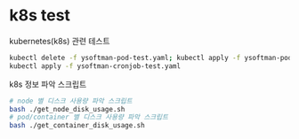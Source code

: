 # k8s test

kubernetes(k8s) 관련 테스트

```bash
kubectl delete -f ysoftman-pod-test.yaml; kubectl apply -f ysoftman-pod-test.yaml
kubectl apply -f ysoftman-cronjob-test.yaml
```

k8s 정보 파악 스크립트

```bash
# node 별 디스크 사용량 파악 스크립트
bash ./get_node_disk_usage.sh
# pod/container 별 디스크 사용량 파악 스크립트
bash ./get_container_disk_usage.sh
```
